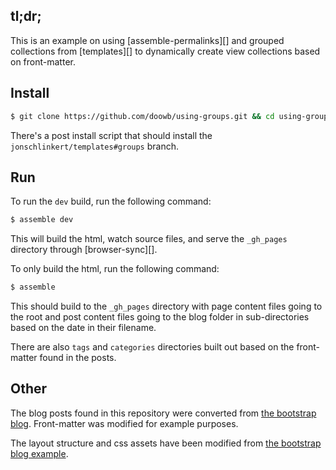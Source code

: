 ## tl;dr;

This is an example on using [assemble-permalinks][] and grouped collections from [templates][] to dynamically create view collections based on front-matter.

## Install

```sh
$ git clone https://github.com/doowb/using-groups.git && cd using-groups && npm i
```

There's a post install script that should install the `jonschlinkert/templates#groups` branch.

## Run

To run the `dev` build, run the following command:

```sh
$ assemble dev
```

This will build the html, watch source files, and serve the `_gh_pages` directory through [browser-sync][].

To only build the html, run the following command:

```sh
$ assemble
```

This should build to the `_gh_pages` directory with page content files going to the root and post content files going to the blog folder in sub-directories based on the date in their filename.

There are also `tags` and `categories` directories built out based on the front-matter found in the posts.

## Other

The blog posts found in this repository were converted from [the bootstrap blog](https://github.com/twbs/bootstrap-blog/tree/gh-pages/_posts). Front-matter was modified for example purposes.

The layout structure and css assets have been modified from [the bootstrap blog example](https://github.com/twbs/bootstrap/tree/master/docs/examples/blog).
